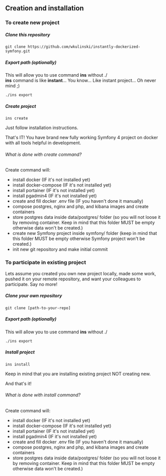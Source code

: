 ## Creation and installation
### To create new project
##### Clone this repository

```
git clone https://github.com/wkulinski/instantly-dockerized-symfony.git
```

##### Export path (optionally)
This will allow you to use command **ins** without ./  
**ins** command is like **instant**... You know... Like instant project... Oh never mind ;)
```
./ins export
```

##### Create project
```
ins create
```
Just follow installation instructions.

That's IT! You have brand new fully working Symfony 4 project on 
docker with all tools helpful in development.

###### What is done with create command?
Create command will:
- install docker (IF it's not installed yet)
- install docker-compose (IF it's not installed yet)
- install portainer (IF it's not installed yet)
- install pgadmin4 (IF it's not installed yet)
- create and fill docker .env file (IF you haven't done it manually)
- compose postgres, nginx and php, and kibana images and create containers
- store postgres data inside data/postgres/ folder (so you will not loose it by removing container. Keep in mind that this folder MUST be empty otherwise data won't be created.)
- create new Symfony project inside symfony/ folder (keep in mind that this folder MUST be empty otherwise Symfony project won't be created.)
- init new git repository and make initial commit

### To participate in existing project
Lets assume you created you own new project locally, made some work, 
pushed it on your remote repository, and want your colleagues 
to participate. Say no more!

##### Clone your own repository

```
git clone [path-to-your-repo]
```

##### Export path (optionally)
This will allow you to use command **ins** without ./
```
./ins export
```

##### Install project
```
ins install
```

Keep in mind that you are installing existing project NOT creating new.

And that's it!

###### What is done with install command?
Create command will:
- install docker (IF it's not installed yet)
- install docker-compose (IF it's not installed yet)
- install portainer (IF it's not installed yet)
- install pgadmin4 (IF it's not installed yet)
- create and fill docker .env file (IF you haven't done it manually)
- compose postgres, nginx and php, and kibana images and create containers
- store postgres data inside data/postgres/ folder (so you will not loose it by removing container. Keep in mind that this folder MUST be empty otherwise data won't be created.)

